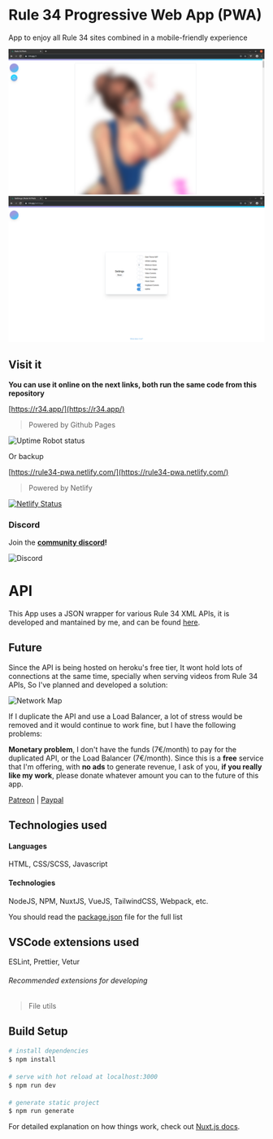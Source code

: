 # Rule 34 Progressive Web App (PWA)

App to enjoy all Rule 34 sites combined in a mobile-friendly experience

![Dashboard Preview](.github/images/dashboard.png)
![Settings Preview](.github/images/settings.png)

## Visit it

**You can use it online on the next links, both run the same code from this repository**

[https://r34.app/](https://r34.app/)

> Powered by Github Pages

![Uptime Robot status](https://img.shields.io/uptimerobot/status/m783780173-8cc12bab199ae89671203f69?style=for-the-badge)

Or backup

[https://rule34-pwa.netlify.com/](https://rule34-pwa.netlify.com/)

> Powered by Netlify

[![Netlify Status](https://api.netlify.com/api/v1/badges/703629e2-193f-4bb0-9349-f02a22d50ed1/deploy-status)](https://app.netlify.com/sites/rule34-pwa/deploys)


### Discord

Join the **[community discord](https://discordapp.com/invite/w7mWvMt/)!**

![Discord](https://img.shields.io/discord/656241666553806861?style=for-the-badge)


# API

This App uses a JSON wrapper for various Rule 34 XML APIs, it is developed and mantained by me, and can be found [here](https://github.com/VoidlessSeven7/Rule-34-App-Original-API).

## Future

Since the API is being hosted on heroku's free tier, It wont hold lots of connections at the same time, specially when serving videos from Rule 34 APIs, So I've planned and developed a solution:

![Network Map](.github/images/wan_map.png)

If I duplicate the API and use a Load Balancer, a lot of stress would be removed and it would continue to work fine, but I have the following problems:

**Monetary problem**, I don't have the funds (7€/month) to pay for the duplicated API, or the Load Balancer (7€/month).
Since this is a **free** service that I'm offering, with **no ads** to generate revenue, I ask of you, **if you really like my work**, please donate whatever amount you can to the future of this app.

[Patreon](https://patreon.com/VoidlessSeven7) | [Paypal](https://www.paypal.me/Alejandrorr7)

## Technologies used

#### Languages

HTML, CSS/SCSS, Javascript

#### Technologies

NodeJS, NPM, NuxtJS, VueJS, TailwindCSS, Webpack, etc.

You should read the [package.json](package.json) file for the full list

## VSCode extensions used

ESLint, Prettier, Vetur

###### Recommended extensions for developing

> File utils

## Build Setup

```bash
# install dependencies
$ npm install

# serve with hot reload at localhost:3000
$ npm run dev

# generate static project
$ npm run generate
```

For detailed explanation on how things work, check out [Nuxt.js docs](https://nuxtjs.org).
